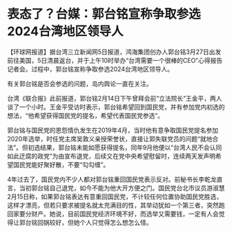 # 表态了？台媒：郭台铭宣称争取参选2024台湾地区领导人

【环球网报道】据台湾三立新闻网5日报道，鸿海集团创办人郭台铭3月27日出发前往美国，5日清晨返台，并于上午10时举办“台湾需要一个很棒的CEO”心得报告记者会。过程中，郭台铭宣称争取参选2024台湾地区领导人。

有关郭台铭是否会参选的问题，岛内舆论一直在关注。

台湾《联合报》此前报道，郭台铭2月14日下午曾拜会前“立法院长”王金平，两人谈了一个小时。王金平受访时表示，郭台铭希望回到国民党，并有参加党内初选的想法，“他希望获得国民党的提名，希望代表国民党参选”。

郭台铭与国民党的恩怨情仇发生在2019年4月，当时他有意争取国民党提名参加2020年选举，时任党主席吴敦义亲授荣誉状，直接让郭失联党员的问题“就地合法”。但初选结果，郭台铭未能如愿获得提名，同年9月他便以“台湾人民不会认同如此迂腐的政党”为由宣布退党，后续又在党中央希望慰留时，连续两天发声明希望国民党能好聚好散，不要“勾勾缠”。

4年过去了，国民党内不少人都对郭台铭重回国民党表示反对。前秘书长李乾龙直言，当初郭台铭自己退党，如今不能为他大开方便之门。国民党台北市议员游淑慧2月15日称，如果郭台铭表达有意重回国民党，不计较任何位置协助国民党胜选，这样才漂亮，但若只要求被提名就太充满目的性，其举动犹如一个第三者，突然跑回家要分财产。她说，目前国民党经济环境不好，而选举又需要钱，一定有人会觉得让郭台铭回锅较好，但她个人只觉得怎么想怎么怪。

